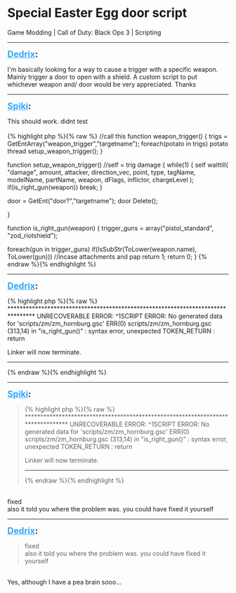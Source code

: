 # Special Easter Egg door script
Game Modding | Call of Duty: Black Ops 3 | Scripting

---
<strong style="font-size: 1.4em;"><span style="text-decoration: underline;text-decoration-color: #34a7f9;"><span style="color:#34a7f9;">Dedrix</span></span>:</strong>

<p>I&#39;m basically looking for a way to cause a trigger with a specific weapon. Mainly trigger a door to open with a shield. A custom script to put whichever weapon and/ door would be very appreciated. Thanks</p>

---
<strong style="font-size: 1.4em;"><span style="text-decoration: underline;text-decoration-color: #34a7f9;"><span style="color:#34a7f9;">Spiki</span></span>:</strong>

<p>This should work. didnt test<br /><br />{% highlight php %}{% raw %}
//call this
function weapon_trigger()
{
trigs = GetEntArray("weapon_trigger","targetname");
foreach(potato in trigs)
    potato thread setup_weapon_trigger();
}


function setup_weapon_trigger() //self = trig damage
{
while(1)
    {
    self waittill( "damage", amount, attacker, direction_vec, point, type, tagName, modelName, partName, weapon, dFlags, inflictor, chargeLevel );
    if(is_right_gun(weapon))
        break;
    }


door = GetEnt("door?","targetname");
door Delete();

}


function is_right_gun(weapon)
{
trigger_guns = array("pistol_standard", "zod_riotshield");

foreach(gun in trigger_guns)
    if(IsSubStr(ToLower(weapon.name), ToLower(gun))) //incase attachments and pap
        return 1;
return 0;
}
{% endraw %}{% endhighlight %}
</p>

---
<strong style="font-size: 1.4em;"><span style="text-decoration: underline;text-decoration-color: #34a7f9;"><span style="color:#34a7f9;">Dedrix</span></span>:</strong>

<p>{% highlight php %}{% raw %}
********************************************************************************
UNRECOVERABLE ERROR:
 ^1SCRIPT ERROR: No generated data for &#39;scripts/zm/zm_hornburg.gsc&#39;
ERR(0) scripts/zm/zm_hornburg.gsc (313,14) in "is_right_gun()" : syntax error, unexpected TOKEN_RETURN :         return


Linker will now terminate.
********************************************************************************
{% endraw %}{% endhighlight %}
</p>

---
<strong style="font-size: 1.4em;"><span style="text-decoration: underline;text-decoration-color: #34a7f9;"><span style="color:#34a7f9;">Spiki</span></span>:</strong>

<p><blockquote>{% highlight php %}{% raw %}
********************************************************************************
UNRECOVERABLE ERROR:
^1SCRIPT ERROR: No generated data for &#39;scripts/zm/zm_hornburg.gsc&#39;
ERR(0) scripts/zm/zm_hornburg.gsc (313,14) in "is_right_gun()" : syntax error, unexpected TOKEN_RETURN :         return


Linker will now terminate.
********************************************************************************
{% endraw %}{% endhighlight %}
</blockquote><br />fixed<br />also it told you where the problem was. you could have fixed it yourself</p>

---
<strong style="font-size: 1.4em;"><span style="text-decoration: underline;text-decoration-color: #34a7f9;"><span style="color:#34a7f9;">Dedrix</span></span>:</strong>

<p><blockquote>fixed<br />also it told you where the problem was. you could have fixed it yourself<br /></blockquote><br />Yes, although I have a pea brain sooo...</p>
